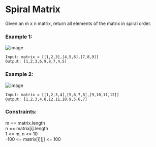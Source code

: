 # Spiral Matrix

Given an m x n matrix, return all elements of the matrix in spiral order.

### Example 1:

![image](https://user-images.githubusercontent.com/61406986/216399223-c448d330-c60d-461b-b0ea-154091302f5d.png)
```
Input: matrix = [[1,2,3],[4,5,6],[7,8,9]]
Output: [1,2,3,6,9,8,7,4,5]
```
### Example 2:

![image](https://user-images.githubusercontent.com/61406986/216399348-3a70b115-99a6-4044-8d41-5d08b1eb618c.png)
```
Input: matrix = [[1,2,3,4],[5,6,7,8],[9,10,11,12]]
Output: [1,2,3,4,8,12,11,10,9,5,6,7]
```

### Constraints:

m == matrix.length<br>
n == matrix[i].length<br>
1 <= m, n <= 10<br>
-100 <= matrix[i][j] <= 100
